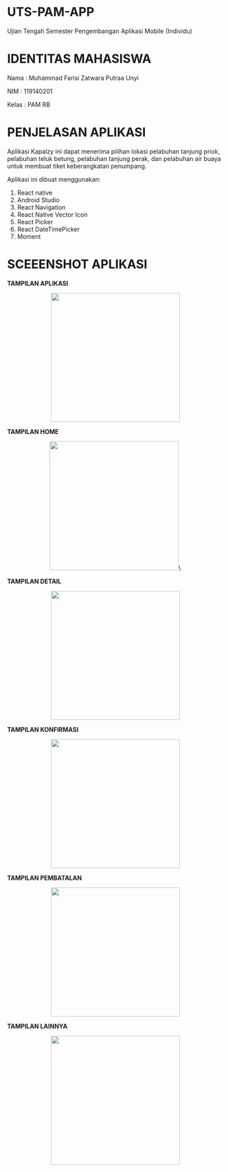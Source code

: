 # UTS-PAM-APP
Ujian Tengah Semester Pengembangan Aplikasi Mobile (Individu)

# IDENTITAS MAHASISWA
Nama  : Muhammad Farisi Zatwara Putraa Unyi

NIM   : 119140201

Kelas : PAM RB

# PENJELASAN APLIKASI
Aplikasi Kapalzy ini dapat menerima pilihan lokasi pelabuhan tanjung priok, pelabuhan 
teluk betung, pelabuhan tanjung perak, dan pelabuhan air buaya untuk membuat tiket 
keberangkatan penumpang.

Aplikasi ini dibuat menggunakan:
1. React native
2. Android Studio
3. React Navigation
4. React Native Vector Icon
5. React Picker
6. React DateTimePicker
7. Moment

# SCEEENSHOT APLIKASI
<b>TAMPILAN APLIKASI</b>
<p align="center"><img width="300" src="Ss/Tampilan Aplikasi.jpg" </p>

<b>TAMPILAN HOME </b>
<p align="center"><img width="300" src="Ss/Home.jpg" </p>\

<b>TAMPILAN DETAIL </b>
<p align="center"><img width="300" src="Ss/Detail.jpg"</p>

<b>TAMPILAN KONFIRMASI </b>
<p align="center"><img width="300" src="Ss/Konfirmasi.jpg" </p>

<b>TAMPILAN PEMBATALAN</b>
<p align="center"><img width="300" src="Ss/Pembatalan.jpg" </p>

<b>TAMPILAN LAINNYA</b>
<p align="center"><img width="300" src="Ss/Lainnya.jpg" </p>
